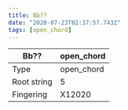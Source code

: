 ```yaml
---
title: Bb??
date: "2020-07-23T02:37:57.743Z"
tags: [open_chord]
---
```


|Bb??|open_chord|
|---|---|
|Type|open_chord|
|Root string|5|
|Fingering|X12020|


